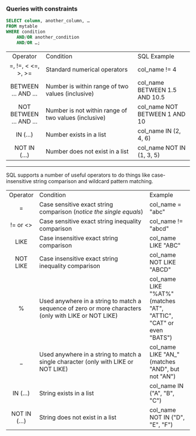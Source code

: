 ### Queries with constraints

```sql
SELECT column, another_column, …
FROM mytable
WHERE condition
    AND/OR another_condition
    AND/OR …;
```

<table>
        <tbody><tr>
            <td style="width: 20%; text-align: center;">Operator</td>
            <td style="width: 50%">Condition</td>
            <td>SQL Example</td>
        </tr>
        <tr>
            <td style="text-align: center;">=, !=, &lt; &lt;=, &gt;, &gt;=</td>
            <td>Standard numerical operators</td>
            <td>col_name <span class="faux-keyword">!=</span> 4</td>
        </tr>
        <tr>
            <td style="text-align: center;">BETWEEN … AND …</td>
            <td>Number is within range of two values (inclusive)</td>
            <td>col_name <span class="faux-keyword">BETWEEN</span> 1.5 <span class="faux-keyword">AND</span> 10.5</td>
        </tr>
        <tr>
            <td style="text-align: center;">NOT BETWEEN … AND …</td>
            <td>Number is not within range of two values (inclusive)</td>
            <td>col_name <span class="faux-keyword">NOT BETWEEN</span> 1 <span class="faux-keyword">AND</span> 10</td>
        </tr>
        <tr>
            <td style="text-align: center;">IN (…)</td>
            <td>Number exists in a list</td>
            <td>col_name <span class="faux-keyword">IN</span> (2, 4, 6)</td>
        </tr>
        <tr>
            <td style="text-align: center;">NOT IN (…)</td>
            <td>Number does not exist in a list</td>
            <td>col_name <span class="faux-keyword">NOT IN</span> (1, 3, 5)</td>
        </tr>
    </tbody>
</table>

---

SQL supports a number of useful operators to do things like case-insensitive string comparison and wildcard pattern matching.

<table class="table table-striped table-condensed">
        <tbody><tr>
            <td style="width: 15%; text-align: center;">Operator</td>
            <td style="width: 60%">Condition</td>
            <td>Example</td>
        </tr>
        <tr>
            <td style="text-align: center;">=</td>
            <td>Case sensitive exact string comparison (<em>notice the single equals</em>)</td>
            <td>col_name <span class="faux-keyword">=</span> "abc"</td>
        </tr>
        <tr>
            <td style="text-align: center;">!= or &lt;&gt;</td>
            <td>Case sensitive exact string inequality comparison</td>
            <td>col_name <span class="faux-keyword">!=</span> "abcd"</td>
        </tr>
        <tr>
            <td style="text-align: center;">LIKE</td>
            <td>Case insensitive exact string comparison</td>
            <td>col_name <span class="faux-keyword">LIKE</span> "ABC"</td>
        </tr>
        <tr>
            <td style="text-align: center;">NOT LIKE</td>
            <td>Case insensitive exact string inequality comparison</td>
            <td>col_name <span class="faux-keyword">NOT LIKE</span> "ABCD"</td>
        </tr>
        <tr>
            <td style="text-align: center;">%</td>
            <td>Used anywhere in a string to match 
                a sequence of zero or more characters (only with LIKE or NOT LIKE)</td>
            <td>col_name <span class="faux-keyword">LIKE</span> "%AT%"<br>
                (matches "<span class="uline">AT</span>", "<span class="uline">AT</span>TIC", "C<span class="uline">AT</span>" 
                    or even "B<span class="uline">AT</span>S")</td>
        </tr>
        <tr>
            <td style="text-align: center;">_</td>
            <td>Used anywhere in a string to match 
                a single character (only with LIKE or NOT LIKE)</td>
            <td>col_name <span class="faux-keyword">LIKE</span> "AN_"<br>
                (matches "<span class="uline">AN</span>D", but not "<span class="uline">AN</span>")</td>
        </tr>
        <tr>
            <td style="text-align: center;">IN (…)</td>
            <td>String exists in a list</td>
            <td>col_name <span class="faux-keyword">IN</span> ("A", "B", "C")</td>
        </tr>
        <tr>
            <td style="text-align: center;">NOT IN (…)</td>
            <td>String does not exist in a list</td>
            <td>col_name <span class="faux-keyword">NOT IN</span> ("D", "E", "F")</td>
        </tr>
    </tbody>
</table>

